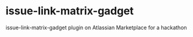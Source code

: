 # issue-link-matrix-gadget
issue-link-matrix-gadget plugin on Atlassian Marketplace for a hackathon
